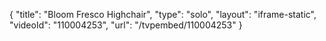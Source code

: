 {
    "title": "Bloom Fresco Highchair",
    "type": "solo",
    "layout": "iframe-static",
    "videoId": "110004253",
    "url": "\/tvpembed\/110004253"
}